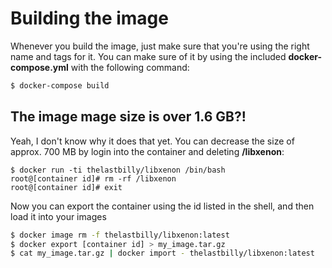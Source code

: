 # Building the image

Whenever you build the image, just make sure that you're using the right name and tags for it. You can make sure of it by using the included **docker-compose.yml** with the following command:

```bash
$ docker-compose build
```

## The image mage size is over 1.6 GB?!

Yeah, I don't know why it does that yet. You can decrease the size of approx. 700 MB by login into the container and deleting **/libxenon**:

```
$ docker run -ti thelastbilly/libxenon /bin/bash
root@[container id]# rm -rf /libxenon
root@[container id]# exit
```

Now you can export the container using the id listed in the shell, and then load it into your images

```bash
$ docker image rm -f thelastbilly/libxenon:latest
$ docker export [container id] > my_image.tar.gz
$ cat my_image.tar.gz | docker import - thelastbilly/libxenon:latest
```


